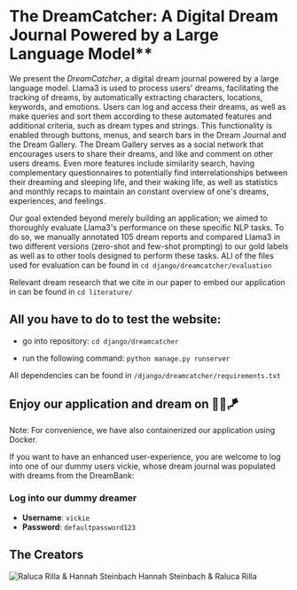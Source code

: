 # The DreamCatcher: A Digital Dream Journal Powered by a Large Language Model**

We present the _DreamCatcher_, a digital dream journal powered by a large language model. Llama3 is used to process users' dreams, facilitating the tracking of dreams, by automatically extracting characters, locations, keywords, and emotions. Users can log and access their dreams, as well as make queries and sort them according to these automated features and additional criteria, such as dream types and strings. This functionality is enabled through buttons, menus, and search bars in the Dream Journal and the Dream Gallery. The Dream Gallery serves as a social network that encourages users to share their dreams, and like and comment on other users dreams. Even more features include similarity search, having complementary questionnaires to potentially find interrelationships between their dreaming and sleeping life, and their waking life, as well as statistics and monthly recaps to maintain an constant overview of one's dreams, experiences, and feelings. 

Our goal extended beyond merely building an application; we aimed to thoroughly evaluate Llama3's performance on these specific NLP tasks. To do so, we manually annotated 105 dream reports and compared Llama3 in two different versions (zero-shot and few-shot prompting) to our gold labels as well as to other tools designed to perform these tasks. ALl of the files used for evaluation can be found in ```cd django/dreamcatcher/evaluation```

Relevant dream research that we cite in our paper to embed our application in can be found in  ```cd literature/```



## All you have to do to test the website: 

- go into repository: 
```cd django/dreamcatcher```

- run the following command: 
```python manage.py runserver```

All dependencies can be found in ```/django/dreamcatcher/requirements.txt```

## Enjoy our application and dream on 💫🫧🪁

Note: For convenience, we have also containerized our application using Docker.

If you want to have an enhanced user-experience, you are welcome to log into one of our dummy users vickie, whose dream journal was populated with dreams from the DreamBank:

### Log into our dummy dreamer
- **Username**: `vickie`  
- **Password**: `defaultpassword123`

## The Creators
![Raluca Rilla & Hannah Steinbach](django/dreamcatcher/static/images/creators.jpg)
Hannah Steinbach & Raluca Rilla